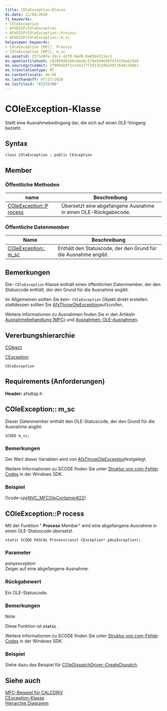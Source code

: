 ```yaml
---
title: COleException-Klasse
ms.date: 11/04/2016
f1_keywords:
- COleException
- AFXDISP/COleException
- AFXDISP/COleException::Process
- AFXDISP/COleException::m_sc
helpviewer_keywords:
- COleException [MFC], Process
- COleException [MFC], m_sc
ms.assetid: 2571e9fe-26cc-42f0-9ad9-8ad5b4311ec1
ms.openlocfilehash: c82099d816bc8ee8c179e9d4656f474156a629a9
ms.sourcegitcommit: 1f009ab0f2cc4a177f2d1353d5a38f164612bdb1
ms.translationtype: MT
ms.contentlocale: de-DE
ms.lasthandoff: 07/27/2020
ms.locfileid: "87233196"
---
```

# <a name="coleexception-class"></a>COleException-Klasse

Stellt eine Ausnahmebedingung dar, die sich auf einen OLE-Vorgang bezieht.

## <a name="syntax"></a>Syntax

```
class COleException : public CException
```

## <a name="members"></a>Member

### <a name="public-methods"></a>Öffentliche Methoden

|name|Beschreibung|
|----------|-----------------|
|[COleException::P rocess](#process)|Übersetzt eine abgefangene Ausnahme in einen OLE-Rückgabecode.|

### <a name="public-data-members"></a>Öffentliche Datenmember

|Name|Beschreibung|
|----------|-----------------|
|[COleException:: m_sc](#m_sc)|Enthält den Statuscode, der den Grund für die Ausnahme angibt.|

## <a name="remarks"></a>Bemerkungen

Die- `COleException` Klasse enthält einen öffentlichen Datenmember, der den Statuscode enthält, der den Grund für die Ausnahme angibt.

Im Allgemeinen sollten Sie kein- `COleException` Objekt direkt erstellen. stattdessen sollten Sie [AfxThrowOleException](exception-processing.md#afxthrowoleexception)aufzurufen.

Weitere Informationen zu Ausnahmen finden Sie in den Artikeln [Ausnahmebehandlung (MFC)](../../mfc/exception-handling-in-mfc.md) und [Ausnahmen: OLE-Ausnahmen](../../mfc/exceptions-ole-exceptions.md).

## <a name="inheritance-hierarchy"></a>Vererbungshierarchie

[CObject](../../mfc/reference/cobject-class.md)

[CException](../../mfc/reference/cexception-class.md)

`COleException`

## <a name="requirements"></a>Requirements (Anforderungen)

**Header:** afxdisp.h

## <a name="coleexceptionm_sc"></a><a name="m_sc"></a>COleException:: m_sc

Dieser Datenmember enthält den OLE-Statuscode, der den Grund für die Ausnahme angibt.

```
SCODE m_sc;
```

### <a name="remarks"></a>Bemerkungen

Der Wert dieser Variablen wird von [AfxThrowOleException](exception-processing.md#afxthrowoleexception)festgelegt.

Weitere Informationen zu SCODE finden Sie unter [Struktur von com-Fehler Codes](/windows/win32/com/structure-of-com-error-codes) in der Windows SDK.

### <a name="example"></a>Beispiel

[!code-cpp[NVC_MFCOleContainer#22](../../mfc/codesnippet/cpp/coleexception-class_1.cpp)]

## <a name="coleexceptionprocess"></a><a name="process"></a>COleException::P rocess

Mit der Funktion " **Process** Member" wird eine abgefangene Ausnahme in einen OLE-Statuscode übersetzt.

```
static SCODE PASCAL Process(const CException* pAnyException);
```

### <a name="parameters"></a>Parameter

*panyexception*<br/>
Zeiger auf eine abgefangene Ausnahme.

### <a name="return-value"></a>Rückgabewert

Ein OLE-Statuscode.

### <a name="remarks"></a>Bemerkungen

> [!NOTE]
> Diese Funktion ist **`static`** .

Weitere Informationen zu SCODE finden Sie unter [Struktur von com-Fehler Codes](/windows/win32/com/structure-of-com-error-codes) in der Windows SDK.

### <a name="example"></a>Beispiel

  Siehe dazu das Beispiel für [COleDispatchDriver::CreateDispatch](../../mfc/reference/coledispatchdriver-class.md#createdispatch).

## <a name="see-also"></a>Siehe auch

[MFC-Beispiel für CALCDRIV](../../overview/visual-cpp-samples.md)<br/>
[CException-Klasse](../../mfc/reference/cexception-class.md)<br/>
[Hierarchie Diagramm](../../mfc/hierarchy-chart.md)
